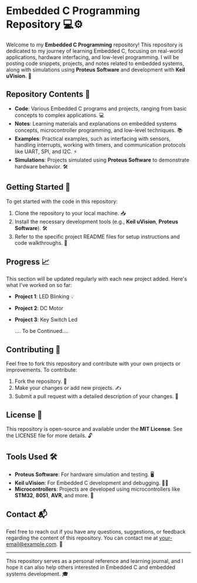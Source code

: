 # Embedded C Programming Repository 💻⚙️

Welcome to my **Embedded C Programming** repository! This repository is dedicated to my journey of learning Embedded C, focusing on real-world applications, hardware interfacing, and low-level programming. I will be posting code snippets, projects, and notes related to embedded systems, along with simulations using **Proteus Software** and development with **Keil uVision**. 🚀

## Repository Contents 📂
- **Code**: Various Embedded C programs and projects, ranging from basic concepts to complex applications. 💻
- **Notes**: Learning materials and explanations on embedded systems concepts, microcontroller programming, and low-level techniques. 📚
- **Examples**: Practical examples, such as interfacing with sensors, handling interrupts, working with timers, and communication protocols like UART, SPI, and I2C. ⚡
- **Simulations**: Projects simulated using **Proteus Software** to demonstrate hardware behavior. 🛠️

## Getting Started 🚀
To get started with the code in this repository:
1. Clone the repository to your local machine. 📥
2. Install the necessary development tools (e.g., **Keil uVision**, **Proteus Software**). 🛠️
3. Refer to the specific project README files for setup instructions and code walkthroughs. 📖

## Progress 📈
This section will be updated regularly with each new project added. Here's what I've worked on so far:
- **Project 1**: LED Blinking 💡
- **Project 2**: DC Motor
- **Project 3**: Key Switch Led

  
  .... To be Continued....

## Contributing 🤝
Feel free to fork this repository and contribute with your own projects or improvements. To contribute:
1. Fork the repository. 🍴
2. Make your changes or add new projects. ✍️
3. Submit a pull request with a detailed description of your changes. 🔄

## License 📜
This repository is open-source and available under the **MIT License**. See the LICENSE file for more details. 🔓

## Tools Used 🛠️
- **Proteus Software**: For hardware simulation and testing. 🖥️
- **Keil uVision**: For Embedded C development and debugging. 🧑‍💻
- **Microcontrollers**: Projects are developed using microcontrollers like **STM32**, **8051**, **AVR**, and more. 🔧

## Contact 📬
Feel free to reach out if you have any questions, suggestions, or feedback regarding the content of this repository. You can contact me at [your-email@example.com](mailto:your-email@example.com). 📧

---

This repository serves as a personal reference and learning journal, and I hope it can also help others interested in Embedded C and embedded systems development. 🎓
